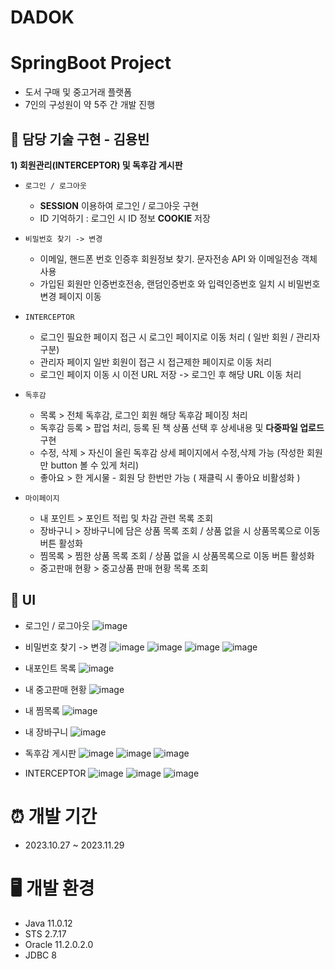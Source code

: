 # DADOK

# SpringBoot Project
* 도서 구매 및 중고거래 플랫폼
* 7인의 구성원이 약 5주 간 개발 진행

## 📌 담당 기술 구현 - 김용빈

**1) 회원관리(INTERCEPTOR) 및 독후감 게시판**
- `로그인 / 로그아웃`
  - **SESSION** 이용하여 로그인 / 로그아웃 구현 
  - ID 기억하기 : 로그인 시 ID 정보 **COOKIE** 저장
    
- `비밀번호 찾기 -> 변경` 
  - 이메일, 핸드폰 번호 인증후 회원정보 찾기. 문자전송 API 와 이메일전송 객체 사용
  - 가입된 회원만 인증번호전송, 랜덤인증번호 와 입력인증번호 일치 시 비밀번호 변경 페이지 이동

- `INTERCEPTOR`
  - 로그인 필요한 페이지 접근 시 로그인 페이지로 이동 처리 ( 일반 회원 / 관리자 구분)
  - 관리자 페이지 일반 회원이 접근 시 접근제한 페이지로 이동 처리
  - 로그인 페이지 이동 시 이전 URL 저장 -> 로그인 후 해당 URL 이동 처리
  
- `독후감`
  - 목록 > 전체 독후감, 로그인 회원 해당 독후감 페이징 처리
  - 독후감 등록 > 팝업 처리, 등록 된 책 상품 선택 후 상세내용 및 **다중파일 업로드** 구현
  - 수정, 삭제  > 자신이 올린 독후감 상세 페이지에서 수정,삭제 가능 (작성한 회원만 button 볼 수 있게 처리)
  - 좋아요 > 한 게시물 - 회원 당 한번만 가능 ( 재클릭 시 좋아요 비활성화 )

- `마이페이지`
  - 내 포인트 > 포인트 적립 및 차감 관련 목록 조회
  - 장바구니  > 장바구니에 담은 상품 목록 조회 / 상품 없을 시 상품목록으로 이동 버튼 활성화
  - 찜목록    > 찜한 상품 목록 조회 / 상품 없을 시 상품목록으로 이동 버튼 활성화
  - 중고판매 현황 > 중고상품 판매 현황 목록 조회
    

## 📰 UI
* 로그인 / 로그아웃
![image](https://github.com/kimyongbinn/DADOK/assets/42797251/2ca45119-8a6d-4b3a-a5d4-454cf40d1157)

* 비밀번호 찾기 -> 변경
![image](https://github.com/kimyongbinn/DADOK/assets/42797251/93d0030a-1aac-419d-8a41-e5059debb097)
![image](https://github.com/kimyongbinn/DADOK/assets/42797251/d0a4edd0-4cdc-48f6-a7bc-f289c091f7d9)
![image](https://github.com/kimyongbinn/DADOK/assets/42797251/4b48752e-fa46-41aa-b790-3f538f101657)
![image](https://github.com/kimyongbinn/DADOK/assets/42797251/40a333ac-c600-40ed-8437-6e55fe77a55c)

* 내포인트 목록
![image](https://github.com/kimyongbinn/DADOK/assets/42797251/90a28a5d-ee8b-4f7d-8e26-6adbce5f5a6a)

* 내 중고판매 현황
![image](https://github.com/kimyongbinn/DADOK/assets/42797251/d2517b4c-1b69-4f73-8132-08f7beb3cbb1)

* 내 찜목록
![image](https://github.com/kimyongbinn/DADOK/assets/42797251/47275623-67f5-4a22-99fa-b227a72ed703)

* 내 장바구니
![image](https://github.com/kimyongbinn/DADOK/assets/42797251/0e886b79-c4b6-4a5d-ab5c-7a4638ae8121)

* 독후감 게시판
![image](https://github.com/kimyongbinn/DADOK/assets/42797251/957b8571-687d-4858-893e-0e1c12ed0e86)
![image](https://github.com/kimyongbinn/DADOK/assets/42797251/3e74e90c-aca2-4c18-9d77-a876481937b9)
![image](https://github.com/kimyongbinn/DADOK/assets/42797251/ff141d1f-ed87-4f10-92a1-48b4e99795e4)

* INTERCEPTOR
![image](https://github.com/kimyongbinn/DADOK/assets/42797251/1a0583f9-7a67-4244-8577-c0a384489efe)
![image](https://github.com/kimyongbinn/DADOK/assets/42797251/70e9ffee-a74d-4dc2-a4b5-22f913161b4f)
![image](https://github.com/kimyongbinn/DADOK/assets/42797251/ff826a25-d546-452a-a9bc-6624c87c54a3)

# ⏰ 개발 기간
- 2023.10.27 ~ 2023.11.29


# 🖥️ 개발 환경
- Java 11.0.12
- STS 2.7.17
- Oracle 11.2.0.2.0
- JDBC 8
